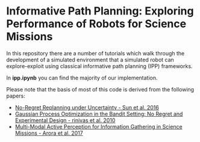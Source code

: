 # Informative Path Planning: Exploring Performance of Robots for Science Missions

In this repository there are a number of tutorials which walk through the development of a simulated environment that a simulated robot can explore-exploit using classical informative path planning (IPP) frameworks.

In **ipp.ipynb** you can find the majority of our implementation.

Please note that the basis of most of this code is derived from the following papers:
* [No-Regret Replanning under Uncertainty - Sun et al. 2016](https://arxiv.org/pdf/1609.05162.pdf)
* [Gaussian Process Optimization in the Bandit Setting: No Regret and Experimental Design - rinivas et al. 2010](https://arxiv.org/pdf/1609.05162.pdf)
* [Multi-Modal Active Perception for Information Gathering in Science Missions - Arora et al. 2017](https://arxiv.org/pdf/1712.09716.pdf)

